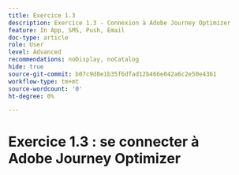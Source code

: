 ```yaml
---
title: Exercice 1.3
description: Exercice 1.3 - Connexion à Adobe Journey Optimizer
feature: In App, SMS, Push, Email
doc-type: article
role: User
level: Advanced
recommendations: noDisplay, noCatalog
hide: true
source-git-commit: b07c9d8e1b35f6dfad12b466e042a6c2e50e4361
workflow-type: tm+mt
source-wordcount: '0'
ht-degree: 0%

---
```



# Exercice 1.3 : se connecter à Adobe Journey Optimizer
